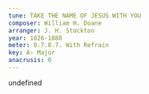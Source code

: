 ```yaml
---
tune: TAKE THE NAME OF JESUS WITH YOU
composer: William H. Doane
arranger: J. H. Stockton
year: 1826-1888
meter: 8.7.8.7. With Refrain
key: A♭ Major
anacrusis: 0
---
```

undefined